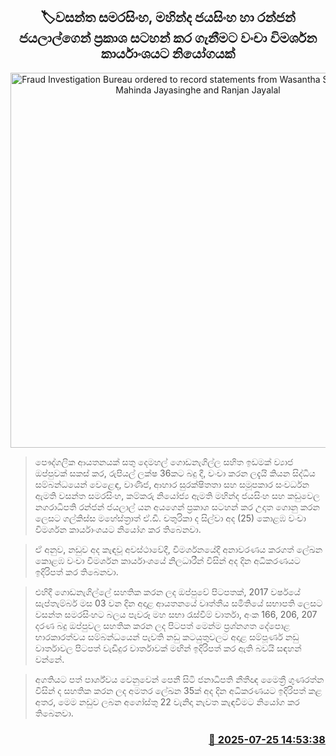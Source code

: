 <p align='center'><b><h2 align='center' title='Fraud Investigation Bureau ordered to record statements from Wasantha Samarasinghe, Mahinda Jayasinghe and Ranjan Jayalal'>🏷වසන්ත සමරසිංහ, මහින්ද ජයසිංහ හා රන්ජන් ජයලාල්ගෙන් ප්‍රකාශ සටහන් කර ගැනීමට වංචා විමර්ශන කාර්යාංශයට නියෝගයක්</h2></b></p>
<p align='center'><img src='https://helakuru.sgp1.cdn.digitaloceanspaces.com/esana/images/lib/court-2.jpg' width='600' alt='Fraud Investigation Bureau ordered to record statements from Wasantha Samarasinghe, Mahinda Jayasinghe and Ranjan Jayalal'></p>

> පෞද්ගලික ආයතනයක් සතු දෙමහල් ගොඩනැගිල්ල සහිත ඉඩමක් ව්‍යාජ ඔප්පුවක් සකස් කර, රුපියල් ලක්ෂ 36කට බදු දී, වංචා කරන ලදැයි කියන සිද්ධිය සම්බන්ධයෙන් වෙළෙඳ, වාණිජ, ආහාර සුරක්ෂිතතා සහ සමූපකාර සංවර්ධන ඇමති වසන්ත සමරසිංහ, කම්කරු නියෝජ්‍ය ඇමති මහින්ද ජයසිංහ සහ කඩුවෙල නගරාධිපති රන්ජන් ජයලාල් යන අයගෙන් ප්‍රකාශ සටහන් කර උදෘත ගොනු කරන ලෙසට ගල්කිස්ස මහේස්ත්‍රාත් ඒ.ඩී. චතුරිකා ද සිල්වා අද (25) කොළඹ වංචා විමර්ශන කාර්යාංශයට නියෝග කර තිබෙනවා.

> ඒ අනුව, නඩුව අද කැඳවූ අවස්ථාවේදී, විමර්ශනයේදී අනාවරණය කරගත් ලේඛන කොළඹ වංචා විමර්ශන කාර්යාංශයේ නිලධාරීන් විසින් අද දින අධිකරණයට ඉදිරිපත් කර තිබෙනවා.

> එහිදී ගොඩනැගිල්ලේ සහතික කරන ලද ඔප්පුවේ පිටපතක්, 2017 වර්ෂයේ සැප්තැම්බර් මස 03 වන දින අදාළ ආයතනයේ වෘත්තීය සමිතියේ සභාපති ලෙසට වසන්ත සමරසිංහට බලය පැවරූ මහ සභා රැස්වීම් වාර්තා, අංක 166, 206, 207 දරණ බදු ඔප්පුවල සහතික කරන ලද පිටපත් මෙන්ම ප්‍රශ්නගත දේපොළ භාරකාරත්වය සම්බන්ධයෙන් පැවති නඩු කටයුතුවලට අදාළ සම්පූර්ණ නඩු වාර්තාවල පිටපත් වැඩිදුර වාර්තාවක් මඟින් ඉදිරිපත් කර ඇති බවයි සඳහන් වන්නේ.

> අගතියට පත් පාර්ශ්වය වෙනුවෙන් පෙනී සිටි ජනාධිපති නීතීඥ මෛත්‍රී ගුණරත්න විසින් ද සහතික කරන ලද අමතර ලේඛන 35ක් අද දින අධිකරණයට ඉදිරිපත් කළ අතර, මෙම නඩුව ලබන අගෝස්තු 22 වැනිදා නැවත කැඳවීමට නියෝග කර තිබෙනවා.



<h3 align='right'><a href='https://www.helakuru.lk/esana/p/112167/'>📅 2025-07-25 14:53:38</a></h3>
